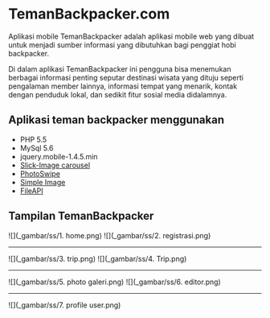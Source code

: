 <h1>TemanBackpacker.com</h1>
<p>
Aplikasi mobile TemanBackpacker adalah aplikasi mobile web yang dibuat untuk menjadi sumber informasi yang dibutuhkan bagi penggiat hobi backpacker. </p>
<p>Di dalam  aplikasi TemanBackpacker ini pengguna bisa menemukan berbagai informasi penting seputar destinasi wisata yang dituju seperti pengalaman member lainnya, informasi  tempat yang menarik, kontak dengan penduduk lokal, dan sedikit fitur sosial media didalamnya.</p>

<h2>Aplikasi teman backpacker menggunakan</h2>
<ul>
<li>PHP 5.5 </li>
<li>MySql 5.6 </li>
<li>jquery.mobile-1.4.5.min</li>
<li><a href="http://kenwheeler.github.io/slick">Slick-Image carousel</a></li>
<li><a href="https://github.com/dimsemenov/PhotoSwipe">PhotoSwipe</a></li>
<li><a href="https://github.com/claviska/SimpleImage">Simple Image</a></li>
<li><a href="https://github.com/RubaXa/jquery.fileapi">FileAPI</a></li>
</ul>

<h2>Tampilan TemanBackpacker</h2>

![](_gambar/ss/1. home.png)
![](_gambar/ss/2. registrasi.png)
<hr/>
![](_gambar/ss/3. trip.png)
![](_gambar/ss/4. Trip.png)
<hr/>
![](_gambar/ss/5. photo galeri.png)
![](_gambar/ss/6. editor.png)
<hr/>
![](_gambar/ss/7. profile user.png)
